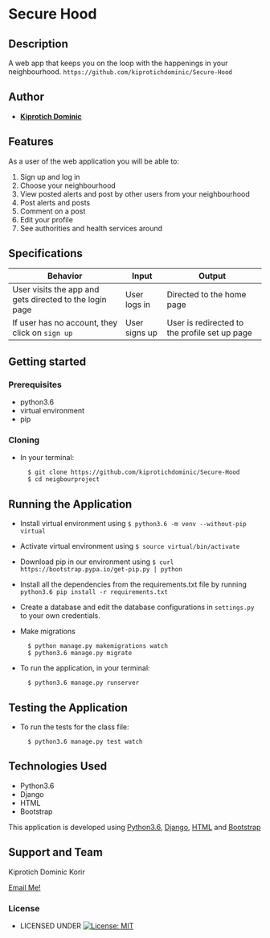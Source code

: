 # Secure Hood


## Description
A web app that keeps you on the loop with the happenings in your neighbourhood. `https://github.com/kiprotichdominic/Secure-Hood`


## Author


* [**Kiprotich Dominic**](https://github.com/kiprotichdominic)

## Features


As a user of the web application you will be able to:

1. Sign up and log in
2. Choose your neighbourhood
3. View  posted alerts and post by other users from your neighbourhood
4. Post alerts and posts
5. Comment on a post
6. Edit your profile
7. See authorities and health services around

## Specifications
| Behavior            | Input                         | Output                        | 
| ------------------- | ----------------------------- | ----------------------------- |
| User visits the app and gets directed to the login page  | User logs in | Directed to the home page | 
If user has no account, they click on `sign up` | User signs up | User is redirected to the profile set up page |


## Getting started
### Prerequisites
* python3.6
* virtual environment
* pip

### Cloning
* In your terminal:
        
        $ git clone https://github.com/kiprotichdominic/Secure-Hood
        $ cd neigbourproject

## Running the Application
* Install virtual environment using `$ python3.6 -m venv --without-pip virtual`
* Activate virtual environment using `$ source virtual/bin/activate`
* Download pip in our environment using `$ curl https://bootstrap.pypa.io/get-pip.py | python`
* Install all the dependencies from the requirements.txt file by running `python3.6 pip install -r requirements.txt`
* Create a database and edit the database configurations in `settings.py` to your own credentials.
* Make migrations

        $ python manage.py makemigrations watch
        $ python3.6 manage.py migrate 

* To run the application, in your terminal:

        $ python3.6 manage.py runserver
        
## Testing the Application
* To run the tests for the class file:

        $ python3.6 manage.py test watch
        
## Technologies Used
* Python3.6
* Django
* HTML
* Bootstrap

This application is developed using [Python3.6](https://www.python.org/doc/), [Django](https://www.djangoproject.com/), [HTML](https://getbootstrap.com/) and [Bootstrap](https://getbootstrap.com/)


## Support and Team
Kiprotich Dominic Korir


[Email Me!](kiprotichkorir36@gmail.com)


### License

* LICENSED UNDER  [![License: MIT](https://img.shields.io/badge/License-MIT-yellow.svg)](license/MIT)